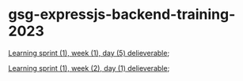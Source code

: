 # gsg-expressjs-backend-training-2023

[Learning sprint (1), week (1), day (5) delieverable](); 

[Learning sprint (1), week (2), day (1) delieverable](); 
